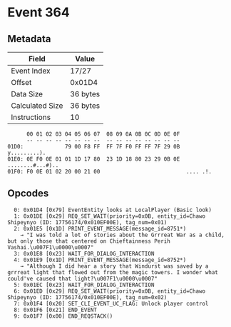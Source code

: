 # Event 364

## Metadata

| Field           | Value    |
|-----------------|----------|
| Event Index     | 17/27    |
| Offset          | 0x01D4   |
| Data Size       | 36 bytes |
| Calculated Size | 36 bytes |
| Instructions    | 10       |

```
      00 01 02 03 04 05 06 07  08 09 0A 0B 0C 0D 0E 0F
      -- -- -- -- -- -- -- --  -- -- -- -- -- -- -- --
01D0:             79 00 F8 FF  FF 7F F0 FF FF 7F 29 0B      y.........).
01E0: 0E F0 0E 01 01 1D 17 80  23 1D 18 80 23 29 0B 0E  ........#...#)..
01F0: F0 0E 01 02 20 00 21 00                           .... .!.        
```

## Opcodes

```
  0: 0x01D4 [0x79] EventEntity looks at LocalPlayer (Basic look)
  1: 0x01DE [0x29] REQ_SET_WAIT(priority=0x0B, entity_id=Chawo Shipeynyo (ID: 17756174/0x010EF00E), tag_num=0x01)
  2: 0x01E5 [0x1D] PRINT_EVENT_MESSAGE(message_id=8751*)
    → "I was told a lot of stories about the Grrreat War as a child, but only those that centered on Chieftainness Perih Vashai.\u007F1\u0000\u0007"
  3: 0x01E8 [0x23] WAIT_FOR_DIALOG_INTERACTION
  4: 0x01E9 [0x1D] PRINT_EVENT_MESSAGE(message_id=8752*)
    → "Although I did hear a story that Windurst was saved by a grrreat light that flowed out from the magic towers. I wonder what could've caused that light?\u007F1\u0000\u0007"
  5: 0x01EC [0x23] WAIT_FOR_DIALOG_INTERACTION
  6: 0x01ED [0x29] REQ_SET_WAIT(priority=0x0B, entity_id=Chawo Shipeynyo (ID: 17756174/0x010EF00E), tag_num=0x02)
  7: 0x01F4 [0x20] SET_CLI_EVENT_UC_FLAG: Unlock player control
  8: 0x01F6 [0x21] END_EVENT
  9: 0x01F7 [0x00] END_REQSTACK()
```
